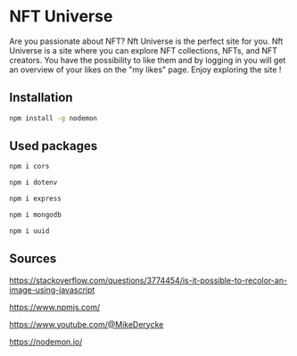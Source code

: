 # NFT Universe

Are you passionate about NFT?  Nft Universe is the perfect site for you.
Nft Universe is a site where you can explore NFT collections, NFTs, and NFT creators. You have the possibility to like them and by logging in you will get an overview of your likes on the "my likes" page. Enjoy exploring the site !

## Installation

```bash
npm install -g nodemon
```
## Used packages

```bash
npm i cors
```
```bash
npm i dotenv
```
```bash
npm i express
```
```bash
npm i mongodb
```
```bash
npm i uuid
```



## Sources

https://stackoverflow.com/questions/3774454/is-it-possible-to-recolor-an-image-using-javascript

https://www.npmjs.com/

https://www.youtube.com/@MikeDerycke

https://nodemon.io/
